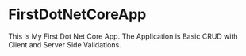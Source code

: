 # FirstDotNetCoreApp
This is My First Dot Net Core App. The Application is Basic CRUD with Client and Server Side Validations.

